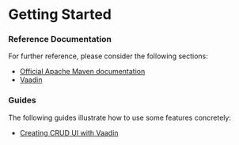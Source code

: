 # Getting Started

### Reference Documentation
For further reference, please consider the following sections:

* [Official Apache Maven documentation](https://maven.apache.org/guides/index.html)
* [Vaadin](https://vaadin.com/spring)

### Guides
The following guides illustrate how to use some features concretely:

* [Creating CRUD UI with Vaadin](https://spring.io/guides/gs/crud-with-vaadin/)

